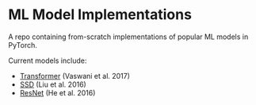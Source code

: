 # ML Model Implementations

A repo containing from-scratch implementations of popular ML models in PyTorch.

Current models include:
- [Transformer](https://arxiv.org/abs/1706.03762) (Vaswani et al. 2017)
- [SSD](https://arxiv.org/abs/1512.02325) (Liu et al. 2016)
- [ResNet](https://arxiv.org/abs/1512.03385) (He et al. 2016)

